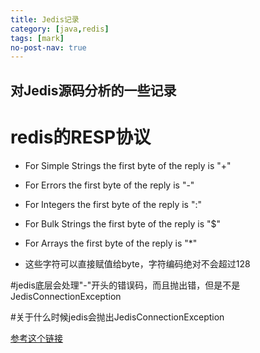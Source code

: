 ```yaml
---
title: Jedis记录
category: [java,redis]
tags: [mark]
no-post-nav: true
---
```


对Jedis源码分析的一些记录
----

# redis的RESP协议

 * For Simple Strings the first byte of the reply is "+"
 * For Errors the first byte of the reply is "-"
 * For Integers the first byte of the reply is ":"
 * For Bulk Strings the first byte of the reply is "$"
 * For Arrays the first byte of the reply is "*"

 * 这些字符可以直接赋值给byte，字符编码绝对不会超过128

#jedis底层会处理"-"开头的错误码，而且抛出错，但是不是JedisConnectionException

#关于什么时候jedis会抛出JedisConnectionException

[参考这个链接](https://stackoverflow.com/questions/17082163/jedis-when-to-use-returnbrokenresource)
